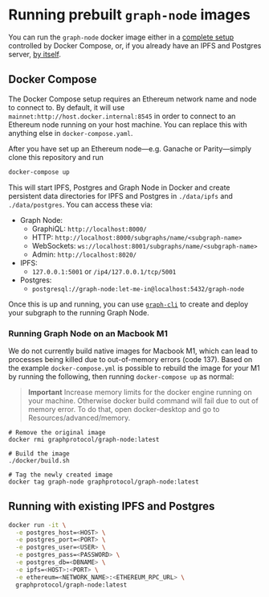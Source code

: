 # Running prebuilt `graph-node` images

You can run the `graph-node` docker image either in a [complete
setup](#docker-compose) controlled by Docker Compose, or, if you already
have an IPFS and Postgres server, [by
itself](#running-with-existing-ipfs-and-postgres).

## Docker Compose

The Docker Compose setup requires an Ethereum network name and node
to connect to. By default, it will use `mainnet:http://host.docker.internal:8545`
in order to connect to an Ethereum node running on your host machine.
You can replace this with anything else in `docker-compose.yaml`.

After you have set up an Ethereum node—e.g. Ganache or Parity—simply
clone this repository and run

```sh
docker-compose up
```

This will start IPFS, Postgres and Graph Node in Docker and create persistent
data directories for IPFS and Postgres in `./data/ipfs` and `./data/postgres`. You
can access these via:

- Graph Node:
  - GraphiQL: `http://localhost:8000/`
  - HTTP: `http://localhost:8000/subgraphs/name/<subgraph-name>`
  - WebSockets: `ws://localhost:8001/subgraphs/name/<subgraph-name>`
  - Admin: `http://localhost:8020/`
- IPFS:
  - `127.0.0.1:5001` or `/ip4/127.0.0.1/tcp/5001`
- Postgres:
  - `postgresql://graph-node:let-me-in@localhost:5432/graph-node`

Once this is up and running, you can use
[`graph-cli`](https://github.com/graphprotocol/graph-tooling/tree/main/packages/cli) to create and
deploy your subgraph to the running Graph Node.
  
### Running Graph Node on an Macbook M1
  
We do not currently build native images for Macbook M1, which can lead to processes being killed due to out-of-memory errors (code 137). Based on the example `docker-compose.yml` is possible to rebuild the image for your M1 by running the following, then running `docker-compose up` as normal:
 
> **Important** Increase memory limits for the docker engine running on your machine. Otherwise docker build command will fail due to out of memory error. To do that, open docker-desktop and go to Resources/advanced/memory.
```
# Remove the original image
docker rmi graphprotocol/graph-node:latest

# Build the image
./docker/build.sh

# Tag the newly created image
docker tag graph-node graphprotocol/graph-node:latest
```

## Running with existing IPFS and Postgres

```sh
docker run -it \
  -e postgres_host=<HOST> \
  -e postgres_port=<PORT> \
  -e postgres_user=<USER> \
  -e postgres_pass=<PASSWORD> \
  -e postgres_db=<DBNAME> \
  -e ipfs=<HOST>:<PORT> \
  -e ethereum=<NETWORK_NAME>:<ETHEREUM_RPC_URL> \
  graphprotocol/graph-node:latest
```

